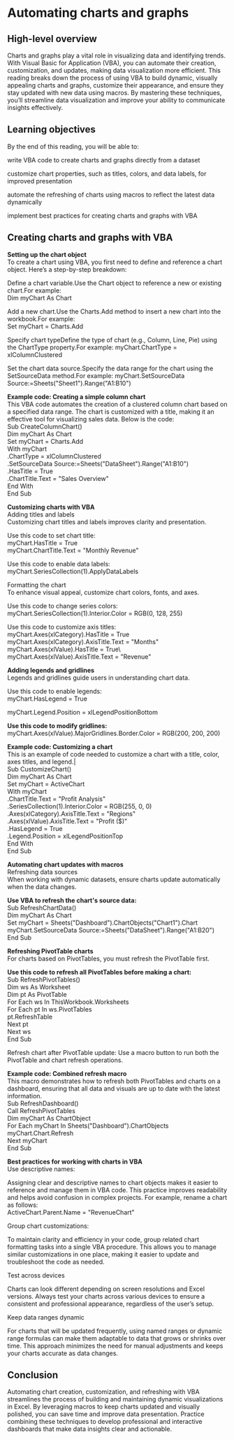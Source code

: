 # Automating charts and graphs                   
## High-level overview                      
Charts and graphs play a vital role in visualizing data and identifying trends. With Visual Basic for Application (VBA), you can automate their creation, customization, and updates, making data visualization more efficient. This reading breaks down the process of using VBA to build dynamic, visually appealing charts and graphs, customize their appearance, and ensure they stay updated with new data using macros. By mastering these techniques, you’ll streamline data visualization and improve your ability to communicate insights effectively.

## Learning objectives                                   
By the end of this reading, you will be able to:

write VBA code to create charts and graphs directly from a dataset

customize chart properties, such as titles, colors, and data labels, for improved presentation

automate the refreshing of charts using macros to reflect the latest data dynamically

implement best practices for creating charts and graphs with VBA

## Creating charts and graphs with VBA                   
**Setting up the chart object**               
To create a chart using VBA, you first need to define and reference a chart object. Here’s a step-by-step breakdown:

Define a chart variable.Use the Chart object to reference a new or existing chart.For example:             
Dim myChart As Chart         

Add a new chart.Use the Charts.Add method to insert a new chart into the workbook.For example:                             
Set myChart = Charts.Add

Specify chart typeDefine the type of chart (e.g., Column, Line, Pie) using the ChartType property.For example: myChart.ChartType = xlColumnClustered

Set the chart data source.Specify the data range for the chart using the SetSourceData method.For example: myChart.SetSourceData Source:=Sheets("Sheet1").Range("A1:B10")

**Example code: Creating a simple column chart**                    
This VBA code automates the creation of a clustered column chart based on a specified data range. The chart is customized with a title, making it an effective tool for visualizing sales data. Below is the code:         
Sub CreateColumnChart()                   
    Dim myChart As Chart            
    Set myChart = Charts.Add           
    With myChart               
        .ChartType = xlColumnClustered                  
        .SetSourceData Source:=Sheets("DataSheet").Range("A1:B10")                
        .HasTitle = True                 
        .ChartTitle.Text = "Sales Overview"                               
    End With                     
End Sub             

**Customizing charts with VBA**        
Adding titles and labels                                    
Customizing chart titles and labels improves clarity and presentation. 

Use this code to set chart title:    
myChart.HasTitle = True                         
myChart.ChartTitle.Text = "Monthly Revenue"

Use this code to enable data labels:                                    
myChart.SeriesCollection(1).ApplyDataLabels

Formatting the chart                     
To enhance visual appeal, customize chart colors, fonts, and axes. 

Use this code to change series colors:              
myChart.SeriesCollection(1).Interior.Color = RGB(0, 128, 255)

Use this code to customize axis titles:                 
myChart.Axes(xlCategory).HasTitle = True               
myChart.Axes(xlCategory).AxisTitle.Text = "Months"           
myChart.Axes(xlValue).HasTitle = True\              
myChart.Axes(xlValue).AxisTitle.Text = "Revenue"                    

**Adding legends and gridlines**              
Legends and gridlines guide users in understanding chart data. 

Use this code to enable legends:                       
myChart.HasLegend = True

myChart.Legend.Position = xlLegendPositionBottom

**Use this code to modify gridlines:**                     
myChart.Axes(xlValue).MajorGridlines.Border.Color = RGB(200, 200, 200)

**Example code: Customizing a chart**                                    
This is an example of code needed to customize a chart with a title, color, axes titles, and legend.|                           
Sub CustomizeChart()                  
    Dim myChart As Chart              
    Set myChart = ActiveChart             
    With myChart                  
        .ChartTitle.Text = "Profit Analysis"                
        .SeriesCollection(1).Interior.Color = RGB(255, 0, 0)               
        .Axes(xlCategory).AxisTitle.Text = "Regions"            
        .Axes(xlValue).AxisTitle.Text = "Profit ($)"                      
        .HasLegend = True  
        .Legend.Position = xlLegendPositionTop                 
    End With           
End Sub               

**Automating chart updates with macros**           
Refreshing data sources                             
When working with dynamic datasets, ensure charts update automatically when the data changes.

**Use VBA to refresh the chart's source data:**                  
Sub RefreshChartData()              
    Dim myChart As Chart                    
    Set myChart = Sheets("Dashboard").ChartObjects("Chart1").Chart            
    myChart.SetSourceData Source:=Sheets("DataSheet").Range("A1:B20")          
End Sub                    

**Refreshing PivotTable charts**        
For charts based on PivotTables, you must refresh the PivotTable first.

**Use this code to refresh all PivotTables before making a chart:**      
Sub RefreshPivotTables()           
    Dim ws As Worksheet            
    Dim pt As PivotTable                     
    For Each ws In ThisWorkbook.Worksheets          
        For Each pt In ws.PivotTables                               
            pt.RefreshTable              
        Next pt           
    Next ws             
End Sub                
                  
Refresh chart after PivotTable update: Use a macro button to run both the PivotTable and chart refresh operations.

**Example code: Combined refresh macro**         
This macro demonstrates how to refresh both PivotTables and charts on a dashboard, ensuring that all data and visuals are up to date with the latest information.   
Sub RefreshDashboard()        
    Call RefreshPivotTables                     
    Dim myChart As ChartObject                     
    For Each myChart In Sheets("Dashboard").ChartObjects                   
        myChart.Chart.Refresh                         
    Next myChart               
End Sub                 

**Best practices for working with charts in VBA**          
Use descriptive names:    

Assigning clear and descriptive names to chart objects makes it easier to reference and manage them in VBA code. This practice improves readability and helps avoid confusion in complex projects. For example, rename a chart as follows:	           
ActiveChart.Parent.Name = "RevenueChart"             

Group chart customizations:

To maintain clarity and efficiency in your code, group related chart formatting tasks into a single VBA procedure. This allows you to manage similar customizations in one place, making it easier to update and troubleshoot the code as needed.

Test across devices

Charts can look different depending on screen resolutions and Excel versions. Always test your charts across various devices to ensure a consistent and professional appearance, regardless of the user’s setup.

Keep data ranges dynamic

For charts that will be updated frequently, using named ranges or dynamic range formulas can make them adaptable to data that grows or shrinks over time. This approach minimizes the need for manual adjustments and keeps your charts accurate as data changes.

## Conclusion             
Automating chart creation, customization, and refreshing with VBA streamlines the process of building and maintaining dynamic visualizations in Excel. By leveraging macros to keep charts updated and visually polished, you can save time and improve data presentation. Practice combining these techniques to develop professional and interactive dashboards that make data insights clear and actionable.

